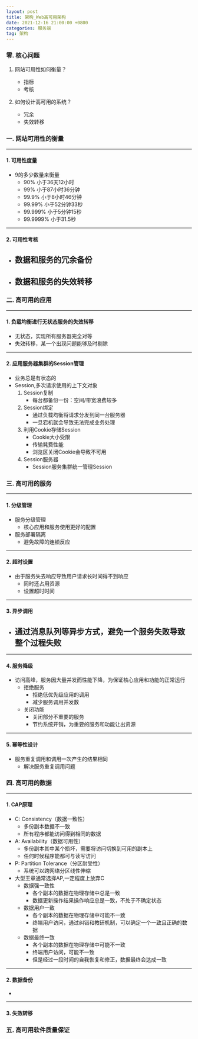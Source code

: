 ```yaml
---
layout: post
title: 架构_Web高可用架构
date: 2021-12-16 21:00:00 +0800
categories: 服务端
tag: 架构
---
```


### 零. 核心问题

1. 网站可用性如何衡量？
	- 指标
	- 考核

2. 如何设计高可用的系统？
	- 冗余
	- 失效转移

### 一. 网站可用性的衡量

***

#### 1. 可用性度量
- 9的多少数量来衡量
	- 90% 小于36天12小时
	- 99% 小于87小时36分钟
	- 99.9% 小于8小时46分钟
	- 99.99% 小于52分钟33秒
	- 99.999% 小于5分钟15秒
	- 99.9999% 小于31.5秒

***

#### 2. 可用性考核
- 数据和服务的冗余备份
	-
- 数据和服务的失效转移
	- 

### 二. 高可用的应用

*** 
#### 1. 负载均衡进行无状态服务的失效转移
- 无状态，实现所有服务器完全对等
- 失效转移，某一个出现问题能够及时剔除

*** 
#### 2. 应用服务器集群的Session管理
- 业务总是有状态的
- Session,多次请求使用的上下文对象
	 1. Session复制
	 	- 每台都备份一份：空间/带宽浪费较多
	 2. Session绑定
	 	- 通过负载均衡将请求分发到同一台服务器
	 	- 一旦宕机就会导致无法完成业务处理
	 3. 利用Cookie存储Session
	 	- Cookie大小受限
	 	- 传输耗费性能
	 	- 浏览区关闭Cookie会导致不可用
	 4. Session服务器
	 	- Session服务集群统一管理Session

### 三. 高可用的服务

*** 
#### 1. 分级管理
- 服务分级管理
	- 核心应用和服务使用更好的配置
- 服务部署隔离
	- 避免故障的连锁反应

*** 
#### 2. 超时设置
- 由于服务失去响应导致用户请求长时间得不到响应
	- 同时还占用资源
	- 设置超时时间
***
#### 3. 异步调用
- 通过消息队列等异步方式，避免一个服务失败导致整个过程失败
	- 
*** 
#### 4. 服务降级
- 访问高峰，服务因大量并发而性能下降，为保证核心应用和功能的正常运行
	- 拒绝服务
		- 拒绝低优先级应用的调用
		- 减少服务调用并发数
	- 关闭功能
		- 关闭部分不重要的服务
		- 节约系统开销，为重要的服务和功能让出资源

*** 
#### 5. 幂等性设计
- 服务重复调用和调用一次产生的结果相同
	- 解决服务重复调用问题


### 四. 高可用的数据

*** 
#### 1. CAP原理
- C: Consistency（数据一致性）
	- 多份副本数据不一致
	- 所有程序都能访问得到相同的数据
- A: Availability（数据可用性）
	- 多份副本其中某个损坏，需要将访问切换到可用的副本上
	- 任何时候程序能都可与读写访问
- P: Partition Tolerance（分区耐受性）
	- 系统可以跨网络分区线性伸缩
- 大型王章通常选择AP,一定程度上放弃C
	- 数据强一致性
		- 各个副本的数据在物理存储中总是一致
		- 数据更新操作结果操作响应总是一致，不处于不确定状态
	- 数据用户一致
		- 各个副本的数据在物理存储中可能不一致
		- 终端用户访问，通过纠错和教研机制，可以确定一个一致且正确的数据
	- 数据最终一致
		- 各个副本的数据在物理存储中可能不一致
		- 终端用户访问，可能不一致
		- 但是经过一段时间的自我恢复和修正，数据最终会达成一致
*** 
#### 2. 数据备份
- 

*** 
#### 3. 失效转移



### 五. 高可用软件质量保证



